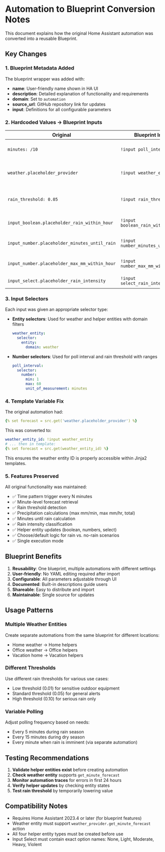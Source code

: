 # Automation to Blueprint Conversion Notes

This document explains how the original Home Assistant automation was converted into a reusable Blueprint.

## Key Changes

### 1. Blueprint Metadata Added

The blueprint wrapper was added with:
- **name**: User-friendly name shown in HA UI
- **description**: Detailed explanation of functionality and requirements
- **domain**: Set to `automation`
- **source_url**: GitHub repository link for updates
- **input**: Definitions for all configurable parameters

### 2. Hardcoded Values → Blueprint Inputs

| Original | Blueprint Input | Purpose |
|----------|----------------|---------|
| `minutes: /10` | `!input poll_interval` | Configurable polling frequency |
| `weather.placeholder_provider` | `!input weather_entity` | User-selected weather entity |
| `rain_threshold: 0.05` | `!input rain_threshold` | Adjustable rain detection threshold |
| `input_boolean.placeholder_rain_within_hour` | `!input boolean_rain_within_hour` | User's boolean helper |
| `input_number.placeholder_minutes_until_rain` | `!input number_minutes_until_rain` | User's number helper |
| `input_number.placeholder_max_mm_within_hour` | `!input number_max_mm_within_hour` | User's number helper |
| `input_select.placeholder_rain_intensity` | `!input select_rain_intensity` | User's select helper |

### 3. Input Selectors

Each input was given an appropriate selector type:

- **Entity selectors**: Used for weather and helper entities with domain filters
  ```yaml
  weather_entity:
    selector:
      entity:
        domain: weather
  ```

- **Number selectors**: Used for poll interval and rain threshold with ranges
  ```yaml
  poll_interval:
    selector:
      number:
        min: 1
        max: 60
        unit_of_measurement: minutes
  ```

### 4. Template Variable Fix

The original automation had:
```yaml
{% set forecast = src.get('weather.placeholder_provider') %}
```

This was converted to:
```yaml
weather_entity_id: !input weather_entity
# ... then in template:
{% set forecast = src.get(weather_entity_id) %}
```

This ensures the weather entity ID is properly accessible within Jinja2 templates.

### 5. Features Preserved

All original functionality was maintained:
- ✅ Time pattern trigger every N minutes
- ✅ Minute-level forecast retrieval
- ✅ Rain threshold detection
- ✅ Precipitation calculations (max mm/min, max mm/hr, total)
- ✅ Minutes until rain calculation
- ✅ Rain intensity classification
- ✅ Helper entity updates (boolean, numbers, select)
- ✅ Choose/default logic for rain vs. no-rain scenarios
- ✅ Single execution mode

## Blueprint Benefits

1. **Reusability**: One blueprint, multiple automations with different settings
2. **User-friendly**: No YAML editing required after import
3. **Configurable**: All parameters adjustable through UI
4. **Documented**: Built-in descriptions guide users
5. **Shareable**: Easy to distribute and import
6. **Maintainable**: Single source for updates

## Usage Patterns

### Multiple Weather Entities
Create separate automations from the same blueprint for different locations:
- Home weather → Home helpers
- Office weather → Office helpers
- Vacation home → Vacation helpers

### Different Thresholds
Use different rain thresholds for various use cases:
- Low threshold (0.01) for sensitive outdoor equipment
- Standard threshold (0.05) for general alerts
- High threshold (0.10) for serious rain only

### Variable Polling
Adjust polling frequency based on needs:
- Every 5 minutes during rain season
- Every 15 minutes during dry season
- Every minute when rain is imminent (via separate automation)

## Testing Recommendations

1. **Validate helper entities exist** before creating automation
2. **Check weather entity** supports `get_minute_forecast`
3. **Monitor automation traces** for errors in first 24 hours
4. **Verify helper updates** by checking entity states
5. **Test rain threshold** by temporarily lowering value

## Compatibility Notes

- Requires Home Assistant 2023.4 or later (for blueprint features)
- Weather entity must support `weather_provider.get_minute_forecast` action
- All four helper entity types must be created before use
- Input Select must contain exact option names: None, Light, Moderate, Heavy, Violent
